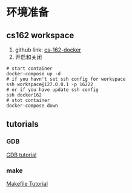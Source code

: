 # 环境准备
## cs162 workspace
1. github link: [cs-162-docker](https://github.com/Berkeley-CS162/cs162-workspace)
2. 开启和关闭 
```shell
# start container
docker-compose up -d
# if you havn't set ssh config for workspace
ssh workspace@127.0.0.1 -p 16222
# or if you have update ssh config
ssh docker162
# stot container
docker-compose down
```
## tutorials
### GDB
[GDB tutorial](http://www.unknownroad.com/rtfm/gdbtut/gdbtoc.html)
### make
[Makefile Tutorial](https://makefiletutorial.com/)
